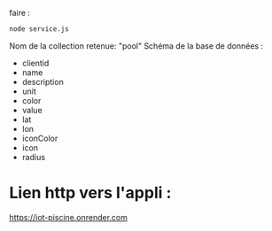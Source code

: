 faire :
```bash
node service.js
```

Nom de la collection retenue: "pool"
Schéma de la base de données :
- clientid
- name 
- description
- unit
- color
- value
- lat
- lon
- iconColor
- icon
- radius

# Lien http vers l'appli : 
https://iot-piscine.onrender.com
